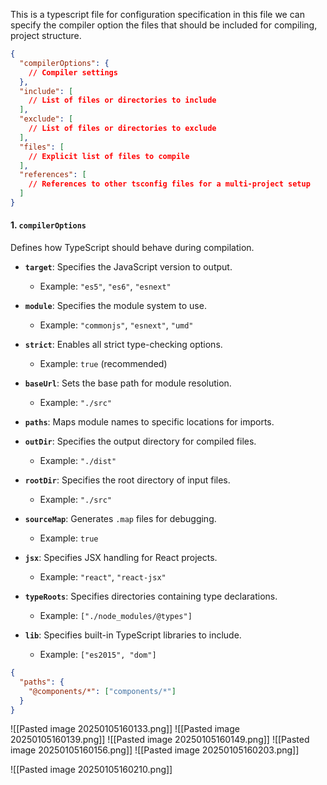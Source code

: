 This is a typescript file for configuration specification in this file we can specify the compiler option the files that should be included for compiling, project structure.

```json
{
  "compilerOptions": {
    // Compiler settings
  },
  "include": [
    // List of files or directories to include
  ],
  "exclude": [
    // List of files or directories to exclude
  ],
  "files": [
    // Explicit list of files to compile
  ],
  "references": [
    // References to other tsconfig files for a multi-project setup
  ]
}

```

#### 1. **`compilerOptions`**

Defines how TypeScript should behave during compilation.

- **`target`**: Specifies the JavaScript version to output.
    
    - Example: `"es5"`, `"es6"`, `"esnext"`
- **`module`**: Specifies the module system to use.
    
    - Example: `"commonjs"`, `"esnext"`, `"umd"`
- **`strict`**: Enables all strict type-checking options.
    
    - Example: `true` (recommended)
- **`baseUrl`**: Sets the base path for module resolution.
    
    - Example: `"./src"`
- **`paths`**: Maps module names to specific locations for imports.
-  **`outDir`**: Specifies the output directory for compiled files.
    
    - Example: `"./dist"`
- **`rootDir`**: Specifies the root directory of input files.
    
    - Example: `"./src"`
- **`sourceMap`**: Generates `.map` files for debugging.
    
    - Example: `true`
- **`jsx`**: Specifies JSX handling for React projects.
    
    - Example: `"react"`, `"react-jsx"`
- **`typeRoots`**: Specifies directories containing type declarations.
    
    - Example: `["./node_modules/@types"]`
- **`lib`**: Specifies built-in TypeScript libraries to include.
    
    - Example: `["es2015", "dom"]`


```json
{
  "paths": {
    "@components/*": ["components/*"]
  }
}

```

![[Pasted image 20250105160133.png]]
![[Pasted image 20250105160139.png]]
![[Pasted image 20250105160149.png]]
![[Pasted image 20250105160156.png]]
![[Pasted image 20250105160203.png]]

![[Pasted image 20250105160210.png]]

